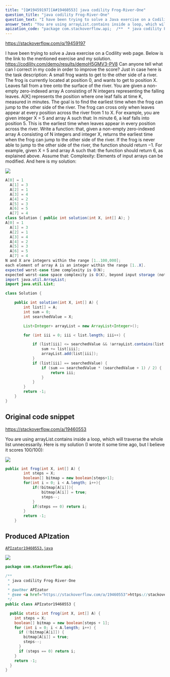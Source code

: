 ```yaml
---
title: "[Q#19459197][A#19460553] java codility Frog-River-One"
question_title: "java codility Frog-River-One"
question_text: "I have been trying to solve a Java exercise on a Codility web page. Below is the link to the mentioned exercise and my solution. https://codility.com/demo/results/demoH5GMV3-PV8 Can anyone tell what can I correct in my code in order to improve the score? Just in case here is the task description: A small frog wants to get to the other side of a river. The frog is currently located at position 0, and wants to get to position X. Leaves fall from a tree onto the surface of the river. You are given a non-empty zero-indexed array A consisting of N integers representing the falling leaves. A[K] represents the position where one leaf falls at time K, measured in minutes. The goal is to find the earliest time when the frog can jump to the other side of the river. The frog can cross only when leaves appear at every position across the river from 1 to X. For example, you are given integer X = 5 and array A such that: In minute 6, a leaf falls into position 5. This is the earliest time when leaves appear in every position across the river. Write a function: that, given a non-empty zero-indexed array A consisting of N integers and integer X, returns the earliest time when the frog can jump to the other side of the river. If the frog is never able to jump to the other side of the river, the function should return −1. For example, given X = 5 and array A such that: the function should return 6, as explained above. Assume that: Complexity: Elements of input arrays can be modified. And here is my solution:"
answer_text: "You are using arrayList.contains inside a loop, which will traverse the whole list unnecessarily. Here is my solution (I wrote it some time ago, but I believe it scores 100/100):"
apization_code: "package com.stackoverflow.api;  /**  * java codility Frog-River-One  *  * @author APIzator  * @see <a href=\"https://stackoverflow.com/a/19460553\">https://stackoverflow.com/a/19460553</a>  */ public class APIzator19460553 {    public static int frog(int X, int[] A) {     int steps = X;     boolean[] bitmap = new boolean[steps + 1];     for (int i = 0; i < A.length; i++) {       if (!bitmap[A[i]]) {         bitmap[A[i]] = true;         steps--;       }       if (steps == 0) return i;     }     return -1;   } }"
---
```


https://stackoverflow.com/q/19459197

I have been trying to solve a Java exercise on a Codility web page.
Below is the link to the mentioned exercise and my solution.
https://codility.com/demo/results/demoH5GMV3-PV8
Can anyone tell what can I correct in my code in order to improve the score?
Just in case here is the task description:
A small frog wants to get to the other side of a river. The frog is currently located at position 0, and wants to get to position X. Leaves fall from a tree onto the surface of the river.
You are given a non-empty zero-indexed array A consisting of N integers representing the falling leaves. A[K] represents the position where one leaf falls at time K, measured in minutes.
The goal is to find the earliest time when the frog can jump to the other side of the river. The frog can cross only when leaves appear at every position across the river from 1 to X.
For example, you are given integer X = 5 and array A such that:
In minute 6, a leaf falls into position 5. This is the earliest time when leaves appear in every position across the river.
Write a function:
that, given a non-empty zero-indexed array A consisting of N integers and integer X, returns the earliest time when the frog can jump to the other side of the river.
If the frog is never able to jump to the other side of the river, the function should return −1.
For example, given X = 5 and array A such that:
the function should return 6, as explained above. Assume that:
Complexity:
Elements of input arrays can be modified.
And here is my solution:


<div class="code-logo"><img src="/stackoverflow.png" /></div>

```java
A[0] = 1
  A[1] = 3
  A[2] = 1
  A[3] = 4
  A[4] = 2
  A[5] = 3
  A[6] = 5
  A[7] = 4
class Solution { public int solution(int X, int[] A); }
A[0] = 1
  A[1] = 3
  A[2] = 1
  A[3] = 4
  A[4] = 2
  A[5] = 3
  A[6] = 5
  A[7] = 4
N and X are integers within the range [1..100,000];
each element of array A is an integer within the range [1..X].
expected worst-case time complexity is O(N);
expected worst-case space complexity is O(X), beyond input storage (not counting the storage required for input arguments).
import java.util.ArrayList;
import java.util.List;

class Solution {

    public int solution(int X, int[] A) {
        int list[] = A;
        int sum = 0;
        int searchedValue = X;

        List<Integer> arrayList = new ArrayList<Integer>();

        for (int iii = 0; iii < list.length; iii++) {

            if (list[iii] <= searchedValue && !arrayList.contains(list[iii])) {
                sum += list[iii];
                arrayList.add(list[iii]);
            }
            if (list[iii] == searchedValue) {
                if (sum == searchedValue * (searchedValue + 1) / 2) {
                    return iii;
                }
            }
        }
        return -1;
    }
}
```


## Original code snippet

https://stackoverflow.com/a/19460553

You are using arrayList.contains inside a loop, which will traverse the whole list unnecessarily.
Here is my solution (I wrote it some time ago, but I believe it scores 100/100):

<div class="code-logo"><img src="/stackoverflow.png" /></div>

```java
public int frog(int X, int[] A) {
        int steps = X;
        boolean[] bitmap = new boolean[steps+1];
        for(int i = 0; i < A.length; i++){
            if(!bitmap[A[i]]){
                bitmap[A[i]] = true;
                steps--;
            }
            if(steps == 0) return i;
        }
        return -1;
    }
```

## Produced APIzation

[`APIzator19460553.java`](https://github.com/pasqualesalza/apization-temp/raw/main/data/search/APIzator19460553.java)

<div class="code-logo"><img src="/apizator.png" /></div>

```java
package com.stackoverflow.api;

/**
 * java codility Frog-River-One
 *
 * @author APIzator
 * @see <a href="https://stackoverflow.com/a/19460553">https://stackoverflow.com/a/19460553</a>
 */
public class APIzator19460553 {

  public static int frog(int X, int[] A) {
    int steps = X;
    boolean[] bitmap = new boolean[steps + 1];
    for (int i = 0; i < A.length; i++) {
      if (!bitmap[A[i]]) {
        bitmap[A[i]] = true;
        steps--;
      }
      if (steps == 0) return i;
    }
    return -1;
  }
}

```